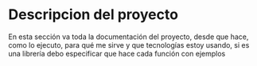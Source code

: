 # Descripcion del proyecto

En esta sección va toda la documentación del proyecto, desde que hace, como lo ejecuto, para qué me sirve y que tecnologías estoy usando, si es una librería debo especificar que hace cada función con ejemplos
